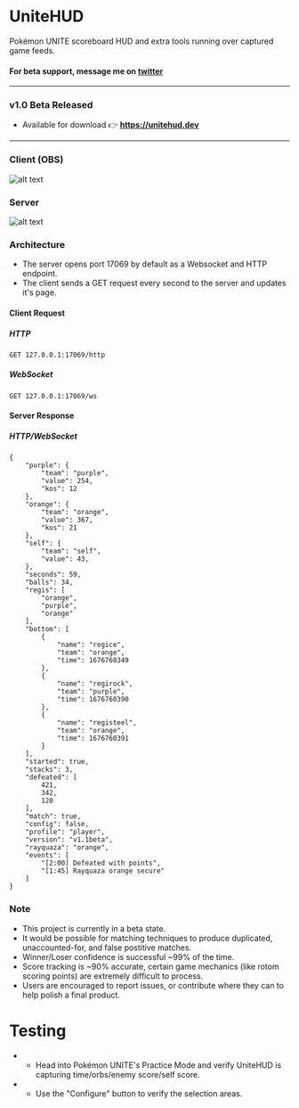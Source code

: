 # UniteHUD
Pokémon UNITE scoreboard HUD and extra tools running over captured game feeds.

#### For beta support, message me on [twitter](https://twitter.com/pidgy_)
----
### v1.0 Beta Released
- Available for download 👉 **https://unitehud.dev**

----

### Client (OBS)
![alt text](https://github.com/pidgy/unite/blob/master/data/client2.gif "Client")

### Server
![alt text](https://i.imgur.com/X9T7vpH.png "server")

### Architecture

- The server opens port 17069 by default as a Websocket and HTTP endpoint. 
- The client sends a GET request every second to the server and updates it's page.

#### Client Request
##### HTTP
```
GET 127.0.0.1:17069/http
```
##### WebSocket
```
GET 127.0.0.1:17069/ws
```

#### Server Response
##### HTTP/WebSocket
```
{
    "purple": {
        "team": "purple",
        "value": 254,
        "kos": 12
    },
    "orange": {
        "team": "orange",
        "value": 367,
        "kos": 21
    },
    "self": {
        "team": "self",
        "value": 43,
    },
    "seconds": 59,
    "balls": 34,
    "regis": [
        "orange",
        "purple",
        "orange"
    ],
    "bottom": [
        {
            "name": "regice",
            "team": "orange",
            "time": 1676760349
        },
        {
            "name": "regirock",
            "team": "purple",
            "time": 1676760390
        },
        {
            "name": "registeel",
            "team": "orange",
            "time": 1676760391
        }
    ],
    "started": true,
    "stacks": 3,
    "defeated": [
        421, 
        342, 
        120
    ],
    "match": true,
    "config": false,
    "profile": "player",
    "version": "v1.1beta",
    "rayquaza": "orange",
    "events": [
        "[2:00] Defeated with points", 
        "[1:45] Rayquaza orange secure"
    ]
}
```

### Note
- This project is currently in a beta state. 
- It would be possible for matching techniques to produce duplicated, unaccounted-for, and false postitive matches.
- Winner/Loser confidence is successful ~99% of the time.
- Score tracking is ~90% accurate, certain game mechanics (like rotom scoring points) are extremely difficult to process.
- Users are encouraged to report issues, or contribute where they can to help polish a final product.

# Testing
- - Head into Pokémon UNITE's Practice Mode and verify UniteHUD is capturing time/orbs/enemy score/self score.
- - Use the "Configure" button to verify the selection areas.

